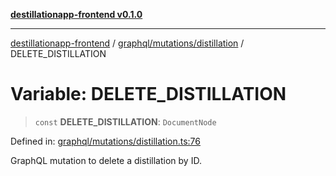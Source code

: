 [**destillationapp-frontend v0.1.0**](../../../../README.md)

***

[destillationapp-frontend](../../../../modules.md) / [graphql/mutations/distillation](../README.md) / DELETE\_DISTILLATION

# Variable: DELETE\_DISTILLATION

> `const` **DELETE\_DISTILLATION**: `DocumentNode`

Defined in: [graphql/mutations/distillation.ts:76](https://github.com/DestillApp/main/blob/ec2df52a50a22efb35f12a0243274f6d03fbca52/frontend/src/graphql/mutations/distillation.ts#L76)

GraphQL mutation to delete a distillation by ID.
